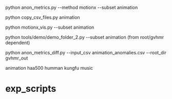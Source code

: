 python anon_metrics.py --method motionx --subset animation

python copy_csv_files.py animation

python motionx_vis.py --subset animation

python tools/demo/demo_folder_2.py --subset animation (from root/gvhmr dependent)

python anon_metrics_diff.py --input_csv animation_anomalies.csv --root_dir gvhmr_out


animation
haa500
humman
kungfu
music
# exp_scripts
